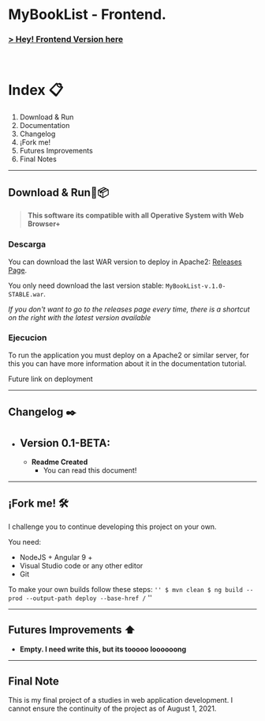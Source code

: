 # MyBookList - Frontend.

###  **[> Hey! Frontend Version here](https://github.com/rudahee/MyBookListBackend)**


<br>

# Index 📋
1. Download & Run
2. Documentation
3. Changelog
4. ¡Fork me!
5. Futures Improvements
6. Final Notes


---

## **Download & Run🔧📦**

> **This software its compatible with all Operative System with Web Browser+**

### **Descarga**
You can download the last WAR version to deploy in Apache2: [Releases Page](https://github.com/rudahee/MyBookListFrontend/releases). 

You only need download the last version stable: `MyBookList-v.1.0-STABLE.war`.

_If you don't want to go to the releases page every time, there is a shortcut on the right with the latest version available_

### **Ejecucion**

To run the application you must deploy on a Apache2 or similar server, for this you can have more information about it in the documentation tutorial.

Future link on deployment

---

## **Changelog ✒️**

- ## Version 0.1-BETA:
  - **Readme Created** 
    - You can read this document!

---
## **¡Fork me! 🛠️**

I challenge you to continue developing this project on your own.

You need:
- NodeJS + Angular 9 +
- Visual Studio code or any other editor
- Git

To make your own builds follow these steps:
`` ''
$ mvn clean
$ ng build --prod --output-path deploy --base-href /
`` ''

----

## **Futures Improvements :arrow_up:**

- **Empty. I need write this, but its tooooo loooooong**

---
## **Final Note**

This is my final project of a studies in web application development. I cannot ensure the continuity of the project as of August 1, 2021.
